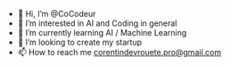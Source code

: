 - 👋 Hi, I’m @CoCodeur
- 👀 I’m interested in AI and Coding in general
- 🌱 I’m currently learning AI / Machine Learning
- 💞️ I’m looking to create my startup
- 📫 How to reach me corentindevrouete.pro@gmail.com

